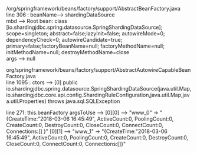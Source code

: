 /org/springframework/beans/factory/support/AbstractBeanFactory.java     
line 306 : beanName--> shardingDataSource     
           mbd --> Root bean: class [io.shardingjdbc.spring.datasource.SpringShardingDataSource]; scope=singleton; abstract=false;lazyInit=false; autowireMode=0; dependencyCheck=0; autowireCandidate=true; primary=false;factoryBeanName=null; factoryMethodName=null; initMethodName=null; destroyMethodName=close     
           args --> null  

org/springframework/beans/factory/support/AbstractAutowireCapableBeanFactory.java     
line 1095 : ctors --> [0] public io.shardingjdbc.spring.datasource.SpringShardingDataSource(java.util.Map,io.shardingjdbc.core.api.config.ShardingRuleConfiguration,java.util.Map,java.util.Properties) throws java.sql.SQLException     

line 271: this.beanFactory
          argsToUse --> [0][0] --> "www_0" -> "{CreateTime:"2018-03-06 16:45:49", ActiveCount:0, PoolingCount:0, CreateCount:0, DestroyCount:0, CloseCount:0, ConnectCount:0, Connections:[] }"
          [0][1] --> "www_1" -> "{CreateTime:"2018-03-06 16:45:49", ActiveCount:0, PoolingCount:0, CreateCount:0, DestroyCount:0, CloseCount:0, ConnectCount:0, Connections:[]}"
